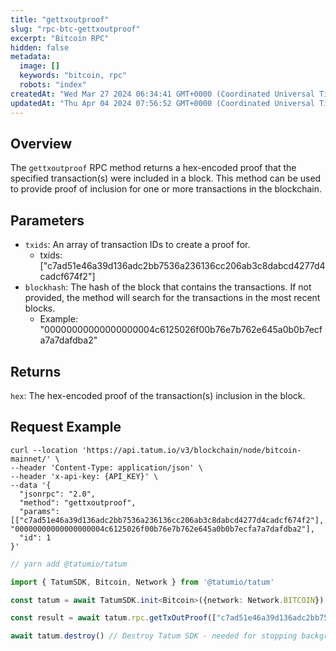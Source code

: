 ```yaml
---
title: "gettxoutproof"
slug: "rpc-btc-gettxoutproof"
excerpt: "Bitcoin RPC"
hidden: false
metadata: 
  image: []
  keywords: "bitcoin, rpc"
  robots: "index"
createdAt: "Wed Mar 27 2024 06:34:41 GMT+0000 (Coordinated Universal Time)"
updatedAt: "Thu Apr 04 2024 07:56:52 GMT+0000 (Coordinated Universal Time)"
---
```

## Overview

The `gettxoutproof` RPC method returns a hex-encoded proof that the specified transaction(s) were included in a block. This method can be used to provide proof of inclusion for one or more transactions in the blockchain.

## Parameters

- `txids`: An array of transaction IDs to create a proof for.
  - txids: ["c7ad51e46a39d136adc2bb7536a236136cc206ab3c8dabcd4277d4cadcf674f2"]
- `blockhash`: The hash of the block that contains the transactions. If not provided, the method will search for the transactions in the most recent blocks.
  - Example: "00000000000000000004c6125026f00b76e7b762e645a0b0b7ecfa7a7dafdba2"

## Returns

`hex`: The hex-encoded proof of the transaction(s) inclusion in the block.

## Request Example

```curl cURL
curl --location 'https://api.tatum.io/v3/blockchain/node/bitcoin-mainnet/' \
--header 'Content-Type: application/json' \
--header 'x-api-key: {API_KEY}' \
--data '{
  "jsonrpc": "2.0",
  "method": "gettxoutproof",
  "params": [["c7ad51e46a39d136adc2bb7536a236136cc206ab3c8dabcd4277d4cadcf674f2"], "00000000000000000004c6125026f00b76e7b762e645a0b0b7ecfa7a7dafdba2"],
  "id": 1
}'
```
```typescript JS SDK
// yarn add @tatumio/tatum

import { TatumSDK, Bitcoin, Network } from '@tatumio/tatum'

const tatum = await TatumSDK.init<Bitcoin>({network: Network.BITCOIN})

const result = await tatum.rpc.getTxOutProof(["c7ad51e46a39d136adc2bb7536a236136cc206ab3c8dabcd4277d4cadcf674f2"], "00000000000000000004c6125026f00b76e7b762e645a0b0b7ecfa7a7dafdba2")

await tatum.destroy() // Destroy Tatum SDK - needed for stopping background jobs
```
